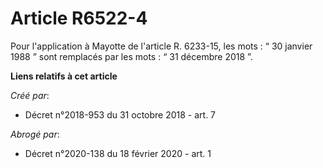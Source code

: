 # Article R6522-4

Pour l'application à Mayotte de l'article R. 6233-15, les mots : “ 30 janvier 1988 ” sont remplacés par les mots : “ 31
décembre 2018 ”.

**Liens relatifs à cet article**

_Créé par_:

  - Décret n°2018-953 du 31 octobre 2018 - art. 7

_Abrogé par_:

  - Décret n°2020-138 du 18 février 2020 - art. 1
